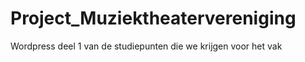 # Project_Muziektheatervereniging
 Wordpress deel 1 van de studiepunten die we krijgen voor het vak
